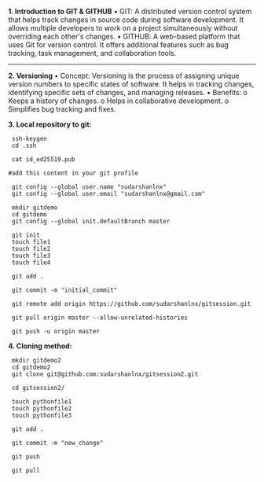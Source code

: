 
**1. Introduction to GIT & GITHUB**
•	GIT: A distributed version control system that helps track changes in source code during software development. It allows multiple developers to work on a project simultaneously without overriding each other's changes.
•	GITHUB: A web-based platform that uses Git for version control. It offers additional features such as bug tracking, task management, and collaboration tools.
________________________________________
**2. Versioning**
•	Concept: Versioning is the process of assigning unique version numbers to specific states of software. It helps in tracking changes, identifying specific sets of changes, and managing releases.
•	Benefits:
o	Keeps a history of changes.
o	Helps in collaborative development.
o	Simplifies bug tracking and fixes.


**3. Local repository to git:**

```
 ssh-keygen
 cd .ssh

 cat id_ed25519.pub

#add this content in your git profile 

 git config --global user.name "sudarshanlnx"
 git config --global user.email "sudarshanlnx@gmail.com"

 mkdir gitdemo
 cd gitdemo
 git config --global init.defaultBranch master

 git init
 touch file1
 touch file2
 touch file3
 touch file4

 git add .

 git commit -m "initial_commit"

 git remote add origin https://github.com/sudarshanlnx/gitsession.git

 git pull origin master --allow-unrelated-histories

 git push -u origin master
```

**4. Cloning method:**

```
 mkdir gitdemo2
 cd gitdemo2
 git clone git@github.com:sudarshanlnx/gitsession2.git

 cd gitsession2/

 touch pythonfile1
 touch pythonfile2
 touch pythonfile3

 git add .

 git commit -m "new_change"

 git push

 git pull
```
